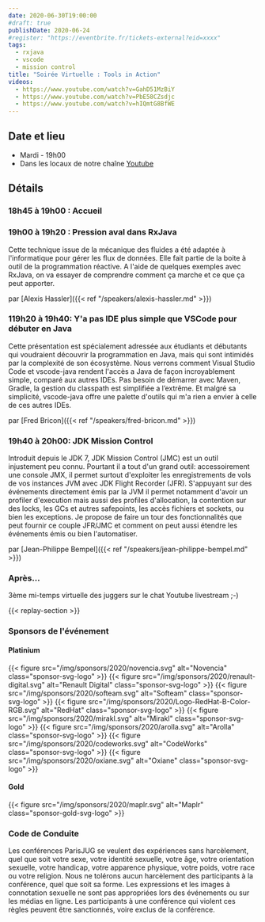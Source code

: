 ```yaml
---
date: 2020-06-30T19:00:00
#draft: true
publishDate: 2020-06-24
#register: "https://eventbrite.fr/tickets-external?eid=xxxx"
tags:
  - rxjava
  - vscode
  - mission control
title: "Soirée Virtuelle : Tools in Action"
videos:
  - https://www.youtube.com/watch?v=GahD51MzBiY
  - https://www.youtube.com/watch?v=PbE58CZsdjc
  - https://www.youtube.com/watch?v=hIQmtG8BfWE
---
```


## Date et lieu

- Mardi - 19h00
- Dans les locaux de notre chaîne [Youtube](https://www.youtube.com/@ParisJUG)

## Détails

### 18h45 à 19h00 : Accueil

### 19h00 à 19h20 : Pression aval dans RxJava

Cette technique issue de la mécanique des fluides a été adaptée à l'informatique pour gérer les flux de données. Elle fait partie de la boite à outil de la programmation réactive.
A l'aide de quelques exemples avec RxJava, on va essayer de comprendre comment ça marche et ce que ça peut apporter.

par [Alexis Hassler]({{< ref "/speakers/alexis-hassler.md" >}})

### 119h20 à 19h40: Y'a pas IDE plus simple que VSCode pour débuter en Java

Cette présentation est spécialement adressée aux étudiants et débutants qui voudraient découvrir la programmation en Java, mais qui sont intimidés par la complexité de son écosystème.
Nous verrons comment Visual Studio Code et vscode-java rendent l'accès a Java de façon incroyablement simple, comparé aux autres IDEs. Pas besoin de démarrer avec Maven, Gradle, la gestion du classpath est simplifiée a l’extrême. Et malgré sa simplicité, vscode-java offre une palette d'outils qui m'a rien a envier à celle de ces autres IDEs.

par [Fred Bricon]({{< ref "/speakers/fred-bricon.md" >}})

### 19h40 à 20h00: JDK Mission Control

Introduit depuis le JDK 7, JDK Mission Control (JMC) est un outil injustement peu connu. Pourtant il a tout d'un grand outil: accessoirement une console JMX, il permet surtout d'exploiter les enregistrements de vols de vos instances JVM avec JDK Flight Recorder (JFR). S'appuyant sur des événements directement émis par la JVM il permet notamment d'avoir un profiler d'execution mais aussi des profiles d'allocation, la contention sur des locks, les GCs et autres safepoints, les accès fichiers et sockets, ou bien les exceptions.
Je propose de faire un tour des fonctionnalités que peut fournir ce couple JFR/JMC et comment on peut aussi étendre les événements émis ou bien l'automatiser.

par [Jean-Philippe Bempel]({{< ref "/speakers/jean-philippe-bempel.md" >}})

### Après…

3ème mi-temps virtuelle des juggers sur le chat Youtube livestream ;-)

{{< replay-section >}}

### Sponsors de l'événement

#### Platinium

{{< figure src="/img/sponsors/2020/novencia.svg" alt="Novencia" class="sponsor-svg-logo" >}}
{{< figure src="/img/sponsors/2020/renault-digital.svg" alt="Renault Digital" class="sponsor-svg-logo" >}}
{{< figure src="/img/sponsors/2020/softeam.svg" alt="Softeam" class="sponsor-svg-logo" >}}
{{< figure src="/img/sponsors/2020/Logo-RedHat-B-Color-RGB.svg" alt="RedHat" class="sponsor-svg-logo" >}}
{{< figure src="/img/sponsors/2020/mirakl.svg" alt="Mirakl" class="sponsor-svg-logo" >}}
{{< figure src="/img/sponsors/2020/arolla.svg" alt="Arolla" class="sponsor-svg-logo" >}}
{{< figure src="/img/sponsors/2020/codeworks.svg" alt="CodeWorks" class="sponsor-svg-logo" >}}
{{< figure src="/img/sponsors/2020/oxiane.svg" alt="Oxiane" class="sponsor-svg-logo" >}}

#### Gold

{{< figure src="/img/sponsors/2020/maplr.svg" alt="Maplr" class="sponsor-gold-svg-logo" >}}

### Code de Conduite

Les conférences ParisJUG se veulent des expériences sans harcèlement, quel que soit votre sexe, votre identité sexuelle, votre âge, votre orientation sexuelle, votre handicap, votre apparence physique, votre poids, votre race ou votre religion. Nous ne tolérons aucun harcèlement des participants à la conférence, quel que soit sa forme. Les expressions et les images à connotation sexuelle ne sont pas appropriées lors des événements ou sur les médias en ligne. Les participants à une conférence qui violent ces règles peuvent être sanctionnés, voire exclus de la conférence.
